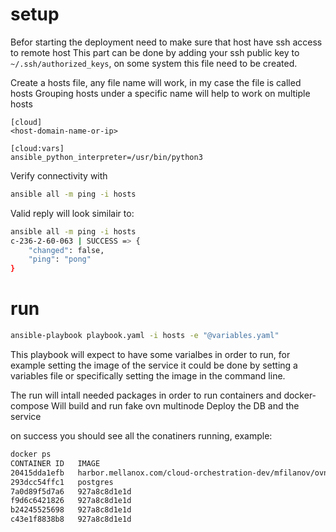 # setup

Befor starting the deployment need to make sure that host have ssh access to remote host
This part can be done by adding your ssh public key to `~/.ssh/authorized_keys`, on some system this file need to be created.

Create a hosts file, any file name will work, in my case the file is called hosts
Grouping hosts under a specific name will help to work on multiple hosts 

```
[cloud]
<host-domain-name-or-ip>

[cloud:vars]
ansible_python_interpreter=/usr/bin/python3
```

Verify connectivity with 
```sh
ansible all -m ping -i hosts
```

Valid reply will look similair to:
```sh
ansible all -m ping -i hosts
c-236-2-60-063 | SUCCESS => {
    "changed": false,
    "ping": "pong"
}
```

# run

```sh
ansible-playbook playbook.yaml -i hosts -e "@variables.yaml"
```
This playbook will expect to have some varialbes in order to run, for example setting the image of the service
it could be done by setting a variables file or specifically setting the image in the command line.

The run will intall needed packages in order to run containers and docker-compose
Will build and run fake ovn multinode
Deploy the DB and the service

on success you should see all the conatiners running, example:

```sh
docker ps
CONTAINER ID   IMAGE                                                                            COMMAND                  CREATED          STATUS                    PORTS                                       NAMES
20415dda1efb   harbor.mellanox.com/cloud-orchestration-dev/mfilanov/ovn-domain-service:latest   "/ovn-domain-service"    26 minutes ago   Up 26 minutes                                                         b_ovn-domain-service_1
293dcc54ffc1   postgres                                                                         "docker-entrypoint.s…"   32 minutes ago   Up 31 minutes (healthy)                                               b_postgres_1
7a0d89f5d7a6   927a8c8d1e1d                                                                     "/usr/sbin/init"         2 days ago       Up 2 days                                                             ovn-chassis-2
f9d6c6421826   927a8c8d1e1d                                                                     "/usr/sbin/init"         2 days ago       Up 2 days                                                             ovn-chassis-1
b24245525698   927a8c8d1e1d                                                                     "/usr/sbin/init"         2 days ago       Up 2 days                                                             ovn-gw-1
c43e1f8838b8   927a8c8d1e1d                                                                     "/usr/sbin/init"         2 days ago       Up 2 days                 0.0.0.0:6641->6641/tcp, :::6641->6641/tcp   ovn-central-az1-1
```